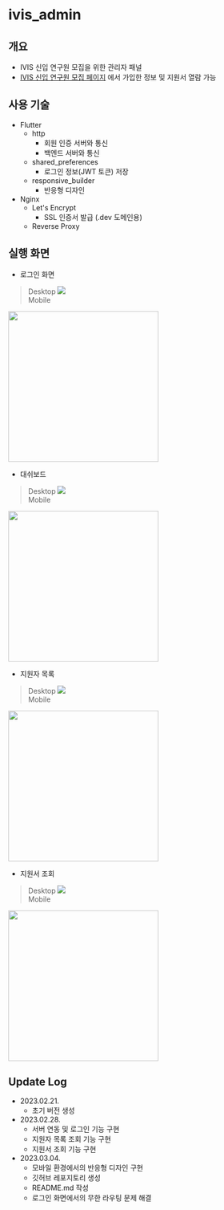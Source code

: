 # ivis_admin

## 개요
- IVIS 신입 연구원 모집을 위한 관리자 패널
- [IVIS 신입 연구원 모집 페이지](https://ivis.dev) 에서 가입한 정보 및 지원서 열람 가능

## 사용 기술
- Flutter
    - http
        - 회원 인증 서버와 통신
        - 백엔드 서버와 통신
    - shared_preferences
        - 로그인 정보(JWT 토큰) 저장
    - responsive_builder
        - 반응형 디자인
- Nginx
    - Let's Encrypt
        - SSL 인증서 발급 (.dev 도메인용)
    - Reverse Proxy

## 실행 화면
- 로그인 화면<br>
>Desktop
<img src="https://user-images.githubusercontent.com/30901178/222893752-bd3cf393-fd54-4b0b-b7cd-09253a5d8528.png"><br>
>Mobile<p align="center">
<img src="https://user-images.githubusercontent.com/30901178/222893823-3dfb510d-6fea-4b9a-8810-e0748ea6fa92.PNG" height="300">
</p>

- 대쉬보드
>Desktop
<img src="https://user-images.githubusercontent.com/30901178/222894388-ee29c150-24e2-4a58-8e61-ed789c1bbdae.png"><br>
>Mobile<p align="center">
<img src="https://user-images.githubusercontent.com/30901178/222894399-4be1748b-1e95-43a0-bcc2-832cedd4b40c.PNG" height="300">
</p>

- 지원자 목록
>Desktop
<img src="https://user-images.githubusercontent.com/30901178/222894427-5e9d7733-c52f-4374-ad7e-dee4e352e87b.png"><br>
>Mobile<p align="center">
<img src="https://user-images.githubusercontent.com/30901178/222894430-b8a52932-442d-450f-9601-3b20c50fc5c8.PNG" height="300">
</p>

- 지원서 조회
>Desktop
<img src="https://user-images.githubusercontent.com/30901178/222894450-ed4598f2-d023-46fe-a9fc-fc5b1fda2dc6.png"><br>
>Mobile<p align="center">
<img src="https://user-images.githubusercontent.com/30901178/222894452-fbab1ae1-d271-4218-ae05-e52831562ba6.PNG" height="300">
</p>

## Update Log
- 2023.02.21.
    - 초기 버전 생성
- 2023.02.28.
    - 서버 연동 및 로그인 기능 구현
    - 지원자 목록 조회 기능 구현
    - 지원서 조회 기능 구현
- 2023.03.04.
    - 모바일 환경에서의 반응형 디자인 구현
    - 깃허브 레포지토리 생성
    - README.md 작성
    - 로그인 화면에서의 무한 라우팅 문제 해결
